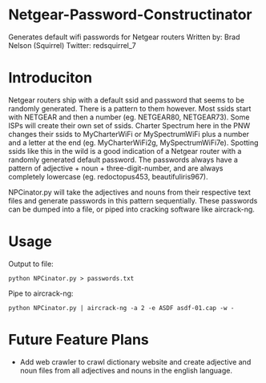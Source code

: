# Netgear-Password-Constructinator
Generates default wifi passwords for Netgear routers
Written by: Brad Nelson (Squirrel)
Twitter: redsquirrel_7

# Introduciton
Netgear routers ship with a default ssid and password that seems to be randomly generated. There is a pattern to them however. Most ssids start with NETGEAR and then a number (eg. NETGEAR80, NETGEAR73). Some ISPs will create their own set of ssids. Charter Spectrum here in the PNW changes their ssids to MyCharterWiFi or MySpectrumWiFi plus a number and a letter at the end (eg. MyCharterWiFi2g, MySpectrumWiFi7e). Spotting ssids like this in the wild is a good indication of a Netgear router with a randomly generated default password. The passwords always have a pattern of adjective + noun + three-digit-number, and are always completely lowercase (eg. redoctopus453, beautifuliris967). 

NPCinator.py will take the adjectives and nouns from their respective text files and generate passwords in this pattern sequentially. These passwords can be dumped into a file, or piped into cracking software like aircrack-ng.

# Usage
Output to file: 
```
python NPCinator.py > passwords.txt
```

Pipe to aircrack-ng:
```
python NPCinator.py | aircrack-ng -a 2 -e ASDF asdf-01.cap -w -
```

# Future Feature Plans
- Add web crawler to crawl dictionary website and create adjective and noun files from all adjectives and nouns in the english language.
